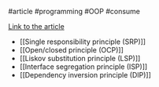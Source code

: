 #article #programming #OOP #consume

[Link to the article](https://stackify.com/solid-design-principles/)

* [[Single responsibility principle (SRP)]]
* [[Open/closed principle (OCP)]]
* [[Liskov substitution principle (LSP)]]
* [[Interface segregation principle (ISP)]]
* [[Dependency inversion principle (DIP)]]